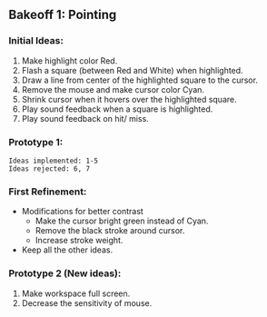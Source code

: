 ## Bakeoff 1: Pointing

### Initial Ideas:

1. Make highlight color Red. 
2. Flash a square (between Red and White) when highlighted. 
3. Draw a line from center of the highlighted square to the cursor.
4. Remove the mouse and make cursor color Cyan.
5. Shrink cursor when it hovers over the highlighted square.
6. Play sound feedback when a square is highlighted.
7. Play sound feedback on hit/ miss.


### Prototype 1:

    Ideas implemented: 1-5
    Ideas rejected: 6, 7


### First Refinement:
- Modifications for better contrast
    - Make the cursor bright green instead of Cyan. 
    - Remove the black stroke around cursor.
    - Increase stroke weight.
- Keep all the other ideas.


### Prototype 2 (New ideas):
1. Make workspace full screen.
2. Decrease the sensitivity of mouse.



